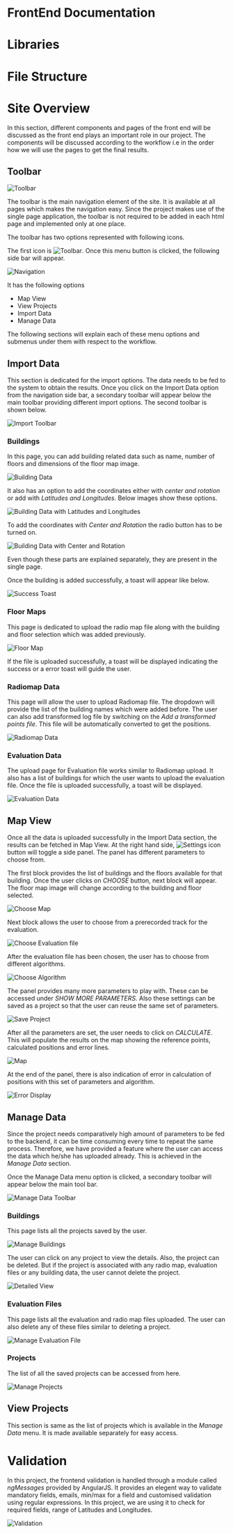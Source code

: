 # FrontEnd Documentation

# Libraries
# File Structure
# Site Overview

In this section, different components and pages of the front end will be discussed as the front end plays an important role in our project. The components will be discussed according to the workflow i.e in the order how we will use the pages to get the final results.

## Toolbar

![Toolbar](images/toolbar.png)

The toolbar is the main navigation element of the site. It is available at all pages which makes the navigation easy. Since the project makes use of the single page application, the toolbar is not required to be added in each html page and implemented only at one place.

The toolbar has two options represented with following icons.


 The first icon is ![Toolbar](images/ic_menu_black_24dp_1x.png). Once this menu button is clicked, the following side bar will appear.

 ![Navigation](images/navigation.png)

 It has the following options

 - Map View
 - View Projects
 - Import Data
 - Manage Data

 The following sections will explain each of these menu options and submenus under them with respect to the workflow.

## Import Data

This section is dedicated for the import options. The data needs to be fed to the system to obtain the results. Once you click on the Import Data option from the navigation side bar, a secondary toolbar will appear below the main toolbar providing different import options. The second toolbar is shown below.

![Import Toolbar](images/import.png)

### Buildings

In this page, you can add building related data such as name, number of floors and dimensions of the floor map image.

![Building Data](images/addBuilding1.png)

It also has an option to add the coordinates either with *center and rotation* or add with *Latitudes and Longitudes*. Below images show these options.

![Building Data with Latitudes and Longitudes](images/addBuilding2.png)

To add the coordinates with *Center and Rotation* the radio button has to be turned on.

![Building Data with Center and Rotation](images/addBuilding3.png)

Even though these parts are explained separately, they are present in the single page.

Once the building is added successfully, a toast will appear like below.

![Success Toast](images/successMessage.png)


### Floor Maps

This page is dedicated to upload the radio map file along with the building and floor selection which was added previously.

![Floor Map](images/addFloorMap.png)

If the file is uploaded successfully, a toast will be displayed indicating the success or a error toast will guide the user.

### Radiomap Data

This page will allow the user to upload Radiomap file. The dropdown will provide the list of the building names which were added before. The user can also add transformed log file by switching on the *Add a transformed points file*. This file will be automatically converted to get the positions.

![Radiomap Data](images/addRadioMap.png)

### Evaluation Data

The upload page for Evaluation file works similar to Radiomap upload. It also has a list of buildings for which the user wants to upload the evaluation file. Once the file is uploaded successfully, a toast will be displayed.

![Evaluation Data](images/addEvaluation.png)

## Map View

Once all the data is uploaded successfully in the Import Data section, the results can be fetched in Map View. At the right hand side, ![Settings icon](images/ic_settings_black_24dp_1x.png) button will toggle a side panel. The panel has different parameters to choose from.

The first block provides the list of buildings and the floors available for that building. Once the user clicks on *CHOOSE* button, next block will appear. The floor map image will change according to the building and floor selected.

![Choose Map](images/chooseMap.png)

Next block allows the user to choose from a prerecorded track for the evaluation.

![Choose Evaluation file](images/chooseEval.png)

After the evaluation file has been chosen, the user has to choose from different algorithms.

![Choose Algorithm](images/chooseAlgorithm.png)

The panel provides many more parameters to play with. These can be accessed under *SHOW MORE PARAMETERS*. Also these settings can be saved as a project so that the user can reuse the same set of parameters.

![Save Project](images/saveProject.png)

After all the parameters are set, the user needs to click on *CALCULATE*. This will populate the results on the map showing the reference points, calculated positions and error lines.

![Map](images/map.png)

At the end of the panel, there is also indication of error in calculation of positions with this set of parameters and algorithm.

![Error Display](images/errorDisplay.png)

## Manage Data

Since the project needs comparatively high amount of parameters to be fed to the backend, it can be time consuming every time to repeat the same process. Therefore, we have provided a feature where the user can access the data which he/she has uploaded already. This is achieved in the *Manage Data* section.

Once the Manage Data menu option is clicked, a secondary toolbar will appear below the main tool bar.

![Manage Data Toolbar](images/manageData.png)

### Buildings

This page lists all the projects saved by the user.

![Manage Buildings](images/manageBuildings.png)

The user can click on any project to view the details. Also, the project can be deleted. But if the project is associated with any radio map, evaluation files or any building data, the user cannot delete the project.

![Detailed View](images/detailedView.png)

### Evaluation Files

This page lists all the evaluation and radio map files uploaded. The user can also delete any of these files similar to deleting a project.

![Manage Evaluation File](images/manageEval.png)

### Projects

The list of all the saved projects can be accessed from here.

![Manage Projects](images/manageProjects.png)

## View Projects

This section is same as the list of projects which is available in the *Manage Data* menu. It is made available separately for easy access.

# Validation

In this project, the frontend validation is handled through a module called *ngMessages* provided by AngularJS. It provides an elegent way to validate mandatory fields, emails, min/max for a field and customised validation using regular expressions. In this project, we are using it to check for required fields, range of Latitudes and Longitudes. 

![Validation](images/validation.png)
